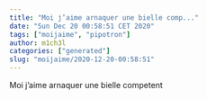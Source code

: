 ```yaml
---
title: "Moi j’aime arnaquer une bielle comp..."
date: "Sun Dec 20 00:58:51 CET 2020"
tags: ["moijaime", "pipotron"]
author: m1ch3l
categories: ["generated"]
slug: "moijaime/2020-12-20-00:58:51"
---
```


Moi j’aime arnaquer une bielle competent
